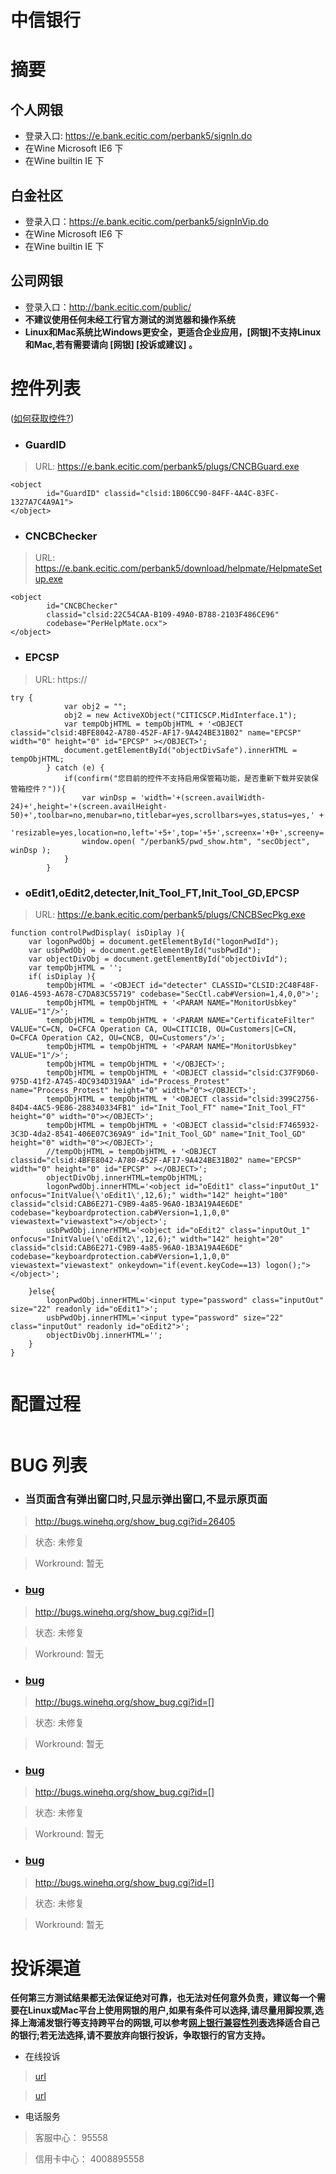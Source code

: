 # 中信银行

# 摘要 #
## 个人网银 ##
  * 登录入口: https://e.bank.ecitic.com/perbank5/signIn.do
  * 在Wine Microsoft IE6 下
  * 在Wine builtin IE 下

## 白金社区 ##
  * 登录入口：https://e.bank.ecitic.com/perbank5/signInVip.do
  * 在Wine Microsoft IE6 下
  * 在Wine builtin IE 下

## 公司网银 ##
  * 登录入口：http://bank.ecitic.com/public/
  * **不建议使用任何未经工行官方测试的浏览器和操作系统**
  * **Linux和Mac系统比Windows更安全，更适合企业应用，[网银]不支持Linux和Mac,若有需要请向 [网银] [投诉或建议] 。**


# 控件列表 #
([如何获取控件?](getObject.md))

  * ### GuardID ###
> URL: https://e.bank.ecitic.com/perbank5/plugs/CNCBGuard.exe
```
<object
        id="GuardID" classid="clsid:1B06CC90-84FF-4A4C-83FC-1327A7C4A9A1">
</object>
```

  * ### CNCBChecker ###
> URL: https://e.bank.ecitic.com/perbank5/download/helpmate/HelpmateSetup.exe
```
<object 
        id="CNCBChecker" 
        classid="clsid:22C54CAA-B109-49A0-B788-2103F486CE96"         
        codebase="PerHelpMate.ocx">
</object>
```

  * ### EPCSP ###
> URL: https://
```
try {
		    var obj2 = "";
			obj2 = new ActiveXObject("CITICSCP.MidInterface.1");
			var tempObjHTML = tempObjHTML + '<OBJECT classid="clsid:4BFE8042-A780-452F-AF17-9A424BE31B02" name="EPCSP" width="0" height="0" id="EPCSP" ></OBJECT>';
		    document.getElementById("objectDivSafe").innerHTML = tempObjHTML; 
		} catch (e) {
			if(confirm("您目前的控件不支持启用保管箱功能，是否重新下载并安装保管箱控件？")){
				var winDsp = 'width='+(screen.availWidth-24)+',height='+(screen.availHeight-50)+',toolbar=no,menubar=no,titlebar=yes,scrollbars=yes,status=yes,' +
				'resizable=yes,location=no,left='+5+',top='+5+',screenx='+0+',screeny='+0;
				window.open( "/perbank5/pwd_show.htm", "secObject", winDsp );
			}
		}	
```

  * ### oEdit1,oEdit2,detecter,Init\_Tool\_FT,Init\_Tool\_GD,EPCSP ###
> URL: https://e.bank.ecitic.com/perbank5/plugs/CNCBSecPkg.exe

```
function controlPwdDisplay( isDiplay ){
	var logonPwdObj = document.getElementById("logonPwdId");
	var usbPwdObj = document.getElementById("usbPwdId");
	var objectDivObj = document.getElementById("objectDivId"); 
	var tempObjHTML = '';
	if( isDiplay ){
		tempObjHTML = '<OBJECT id="detecter" CLASSID="CLSID:2C48F48F-01A6-4593-A678-C7DA83C55719" codebase="SecCtl.cab#Version=1,4,0,0">';
		tempObjHTML = tempObjHTML + '<PARAM NAME="MonitorUsbkey" VALUE="1"/>';
		tempObjHTML = tempObjHTML + '<PARAM NAME="CertificateFilter" VALUE="C=CN, O=CFCA Operation CA, OU=CITICIB, OU=Customers|C=CN, O=CFCA Operation CA2, OU=CNCB, OU=Customers"/>';
		tempObjHTML = tempObjHTML + '<PARAM NAME="MonitorUsbkey" VALUE="1"/>';
		tempObjHTML = tempObjHTML + '</OBJECT>';
		tempObjHTML = tempObjHTML + '<OBJECT classid="clsid:C37F9D60-975D-41f2-A745-4DC934D319AA" id="Process_Protest" name="Process_Protest" height="0" width="0"></OBJECT>';
		tempObjHTML = tempObjHTML + '<OBJECT classid="clsid:399C2756-84D4-4AC5-9E86-288340334FB1" id="Init_Tool_FT" name="Init_Tool_FT" height="0" width="0"></OBJECT>';
		tempObjHTML = tempObjHTML + '<OBJECT classid="clsid:F7465932-3C3D-4da2-8541-406E07C369A9" id="Init_Tool_GD" name="Init_Tool_GD" height="0" width="0"></OBJECT>';
		//tempObjHTML = tempObjHTML + '<OBJECT classid="clsid:4BFE8042-A780-452F-AF17-9A424BE31B02" name="EPCSP" width="0" height="0" id="EPCSP" ></OBJECT>';
		objectDivObj.innerHTML=tempObjHTML; 
		logonPwdObj.innerHTML='<object id="oEdit1" class="inputOut_1" onfocus="InitValue(\'oEdit1\',12,6);" width="142" height="100" classid="clsid:CAB6E271-C9B9-4a85-96A0-1B3A19A4E6DE" codebase="keyboardprotection.cab#Version=1,1,0,0" viewastext="viewastext"></object>';
		usbPwdObj.innerHTML='<object id="oEdit2" class="inputOut_1" onfocus="InitValue(\'oEdit2\',12,6);" width="142" height="20" classid="clsid:CAB6E271-C9B9-4a85-96A0-1B3A19A4E6DE" codebase="keyboardprotection.cab#Version=1,1,0,0" viewastext="viewastext" onkeydown="if(event.keyCode==13) logon();"></object>';
		 
	}else{
		logonPwdObj.innerHTML='<input type="password" class="inputOut" size="22" readonly id="oEdit1">';
		usbPwdObj.innerHTML='<input type="password" size="22" class="inputOut" readonly id="oEdit2">';
		objectDivObj.innerHTML='';
	}
}


```
# 配置过程 #
```

```
# BUG 列表 #

  * ### 当页面含有弹出窗口时,只显示弹出窗口,不显示原页面 ###
> http://bugs.winehq.org/show_bug.cgi?id=26405

> 状态: 未修复

> Workround: 暂无

  * ### [bug](bug.md) ###
> http://bugs.winehq.org/show_bug.cgi?id=[]

> 状态: 未修复

> Workround: 暂无

  * ### [bug](bug.md) ###
> http://bugs.winehq.org/show_bug.cgi?id=[]

> 状态: 未修复

> Workround: 暂无

  * ### [bug](bug.md) ###
> http://bugs.winehq.org/show_bug.cgi?id=[]

> 状态: 未修复

> Workround: 暂无

  * ### [bug](bug.md) ###
> http://bugs.winehq.org/show_bug.cgi?id=[]

> 状态: 未修复

> Workround: 暂无

# 投诉渠道 #

**任何第三方测试结果都无法保证绝对可靠，也无法对任何意外负责，建议每一个需要在Linux或Mac平台上使用网银的用户,如果有条件可以选择,请尽量用脚投票,选择上海浦发银行等支持跨平台的网银,可以参考[网上银行兼容性列表](http://goo.gl/Itab7)选择适合自己的银行;若无法选择,请不要放弃向银行投诉，争取银行的官方支持。**


  * 在线投诉
> [url](url.md)

> [url](url.md)

  * 电话服务

> 客服中心：	95558

> 信用卡中心：	4008895558
